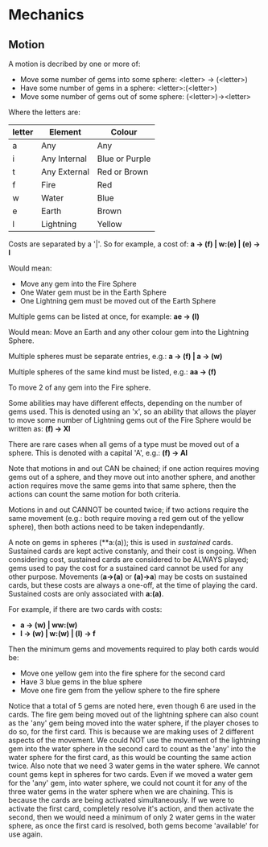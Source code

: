 # Mechanics

## Motion
A motion is decribed by one or more of:
- Move some number of gems into some sphere: \<letter> -> (\<letter>)
- Have some number of gems in a sphere: \<letter>:(\<letter>)
- Move some number of gems out of some sphere: (\<letter>)->\<letter>

Where the letters are:

| letter | Element      | Colour         |
| ------ | ------------ | -------------- |
| a      | Any          | Any            |
| i      | Any Internal | Blue or Purple |
| t      | Any External | Red or Brown   |
| f      | Fire         | Red            |
| w      | Water        | Blue           |
| e      | Earth        | Brown          |
| l      | Lightning    | Yellow         |

Costs are separated by a '|'.
So for example, a cost of:
**a -> (f) | w:(e) | (e) -> l**

Would mean:
- Move any gem into the Fire Sphere
- One Water gem must be in the Earth Sphere
- One Lightning gem must be moved out of the Earth Sphere

Multiple gems can be listed at once, for example:
**ae -> (l)**

Would mean:
Move an Earth and any other colour gem into the Lightning Sphere.

Multiple spheres must be separate entries, e.g.:
**a -> (f) | a -> (w)**

Multiple spheres of the same kind must be listed, e.g.:
**aa -> (f)**

To move 2 of any gem into the Fire sphere.

Some abilities may have different effects, depending on
the number of gems used. This is denoted using an 'x', 
so an ability that allows the player to move some number of
Lightning gems out of the Fire Sphere would be written as:
**(f) -> Xl**

There are rare cases when all gems of a type must be moved out of a sphere.
This is denoted with a capital 'A', e.g.:
**(f) -> Al**

Note that motions in and out CAN be chained; if one action requires moving gems out of a sphere, and they move out into another sphere, and another action requires move the same gems into that same sphere, then the actions can count the same motion for both criteria.

Motions in and out CANNOT be counted twice; if two actions require the same movement (e.g.: both require moving a red gem out of the yellow sphere), then both actions need to be taken independantly.

A note on gems in spheres (**a:(a)); this is used in *sustained*
cards. Sustained cards are kept active constanly, and their
cost is ongoing. When considering cost, sustained cards
are considered to be ALWAYS played; gems used to pay the
cost for a sustained card cannot be used for any other purpose.
Movements (**a->(a)** or **(a)->a**) may be costs on sustained
cards, but these costs are always a one-off, at the time of
playing the card. Sustained costs are only associated with
**a:(a)**.

For example, if there are two cards with costs:
- **a -> (w) | ww:(w)**
- **l -> (w) | w:(w) | (l) -> f**

Then the minimum gems and movements required to play both cards would be:
- Move one yellow gem into the fire sphere for the second card
- Have 3 blue gems in the blue sphere
- Move one fire gem from the yellow sphere to the fire sphere

Notice that a total of 5 gems are noted here, even though 6
are used in the cards. The fire gem being moved out of the
lightning sphere can also count as the 'any' gem being moved
into the water sphere, if the player choses to do so, for the
first card. This is because we are making uses of 2 different
aspects of the movement. We could NOT use the movement of the
lightning gem into the water sphere in the second card to count
as the 'any' into the water sphere for the first card, as this
would be counting the same action twice. Also note that we
need 3 water gems in the water sphere. We cannot count gems
kept in spheres for two cards. Even if we moved a
water gem for the 'any' gem, into water sphere, we could not
count it for any of the three water gems in the water sphere
when we are chaining. This is because the cards are being
activated simultaneously. If we were to activate the first
card, completely resolve it's action, and then activate the
second, then we would need a minimum of only 2 water gems in
the water sphere, as once the first card is resolved, both
gems become 'available' for use again.

